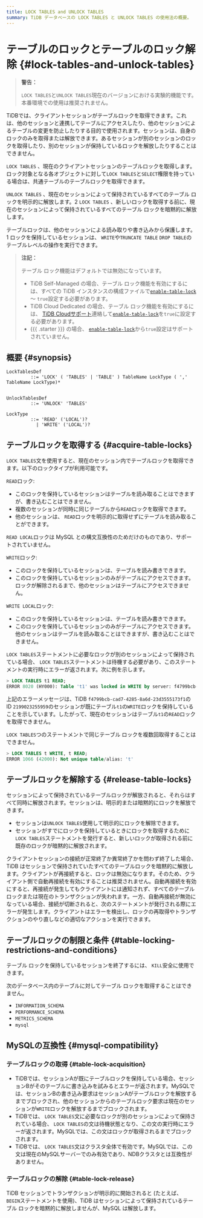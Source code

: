 ```yaml
---
title: LOCK TABLES and UNLOCK TABLES
summary: TiDB データベースの LOCK TABLES と UNLOCK TABLES の使用法の概要。
---
```


# テーブルのロックとテーブルのロック解除 {#lock-tables-and-unlock-tables}

> **警告：**
>
> `LOCK TABLES`と`UNLOCK TABLES`現在のバージョンにおける実験的機能です。本番環境での使用は推奨されません。

TiDBでは、クライアントセッションがテーブルロックを取得できます。これは、他のセッションと連携してテーブルにアクセスしたり、他のセッションによるテーブルの変更を防止したりする目的で使用されます。セッションは、自身のロックのみを取得または解放できます。あるセッションが別のセッションのロックを取得したり、別のセッションが保持しているロックを解放したりすることはできません。

`LOCK TABLES` 、現在のクライアントセッションのテーブルロックを取得します。ロック対象となる各オブジェクトに対して`LOCK TABLES`と`SELECT`権限を持っている場合は、共通テーブルのテーブルロックを取得できます。

`UNLOCK TABLES` 、現在のセッションによって保持されているすべてのテーブル ロックを明示的に解放します。2 `LOCK TABLES` 、新しいロックを取得する前に、現在のセッションによって保持されているすべてのテーブル ロックを暗黙的に解放します。

テーブルロックは、他のセッションによる読み取りや書き込みから保護します。1 ロックを保持しているセッションは、 `WRITE`や`TRUNCATE TABLE` `DROP TABLE`のテーブルレベルの操作を実行できます。

> **注記：**
>
> テーブル ロック機能はデフォルトでは無効になっています。
>
> -   TiDB Self-Managed の場合、テーブル ロック機能を有効にするには、すべての TiDB インスタンスの構成ファイルで[`enable-table-lock`](https://docs.pingcap.com/tidb/stable/tidb-configuration-file#enable-table-lock-new-in-v400) ～ `true`設定する必要があります。
> -   TiDB Cloud Dedicated の場合、テーブル ロック機能を有効にするには、 [TiDB Cloudサポート](https://docs.pingcap.com/tidbcloud/tidb-cloud-support)連絡して[`enable-table-lock`](https://docs.pingcap.com/tidb/stable/tidb-configuration-file#enable-table-lock-new-in-v400)を`true`に設定する必要があります。
> -   {{{ .starter }}} の場合、 [`enable-table-lock`](https://docs.pingcap.com/tidb/stable/tidb-configuration-file#enable-table-lock-new-in-v400)から`true`設定はサポートされていません。

## 概要 {#synopsis}

```ebnf+diagram
LockTablesDef
         ::= 'LOCK' ( 'TABLES' | 'TABLE' ) TableName LockType ( ',' TableName LockType)*


UnlockTablesDef
         ::= 'UNLOCK' 'TABLES'

LockType
         ::= 'READ' ('LOCAL')?
           | 'WRITE' ('LOCAL')?
```

## テーブルロックを取得する {#acquire-table-locks}

`LOCK TABLES`文を使用すると、現在のセッション内でテーブルロックを取得できます。以下のロックタイプが利用可能です。

`READ`ロック:

-   このロックを保持しているセッションはテーブルを読み取ることはできますが、書き込むことはできません。
-   複数のセッションが同時に同じテーブルから`READ`ロックを取得できます。
-   他のセッションは、 `READ`ロックを明示的に取得せずにテーブルを読み取ることができます。

`READ LOCAL`ロックは MySQL との構文互換性のためだけのものであり、サポートされていません。

`WRITE`ロック:

-   このロックを保持しているセッションは、テーブルを読み書きできます。
-   このロックを保持しているセッションのみがテーブルにアクセスできます。ロックが解除されるまで、他のセッションはテーブルにアクセスできません。

`WRITE LOCAL`ロック:

-   このロックを保持しているセッションは、テーブルを読み書きできます。
-   このロックを保持しているセッションのみがテーブルにアクセスできます。他のセッションはテーブルを読み取ることはできますが、書き込むことはできません。

`LOCK TABLES`ステートメントに必要なロックが別のセッションによって保持されている場合、 `LOCK TABLES`ステートメントは待機する必要があり、このステートメントの実行時にエラーが返されます。次に例を示します。

```sql
> LOCK TABLES t1 READ;
ERROR 8020 (HY000): Table 't1' was locked in WRITE by server: f4799bcb-cad7-4285-8a6d-23d3555173f1_session: 2199023255959
```

上記のエラーメッセージは、TiDB `f4799bcb-cad7-4285-8a6d-23d3555173f1`の ID `2199023255959`のセッションが既にテーブル`t1`の`WRITE`ロックを保持していることを示しています。したがって、現在のセッションはテーブル`t1`の`READ`ロックを取得できません。

`LOCK TABLES`つのステートメントで同じテーブル ロックを複数回取得することはできません。

```sql
> LOCK TABLES t WRITE, t READ;
ERROR 1066 (42000): Not unique table/alias: 't'
```

## テーブルロックを解除する {#release-table-locks}

セッションによって保持されているテーブルロックが解放されると、それらはすべて同時に解放されます。セッションは、明示的または暗黙的にロックを解放できます。

-   セッションは`UNLOCK TABLES`使用して明示的にロックを解除できます。
-   セッションがすでにロックを保持しているときにロックを取得するために`LOCK TABLES`ステートメントを発行すると、新しいロックが取得される前に既存のロックが暗黙的に解放されます。

クライアントセッションの接続が正常終了か異常終了かを問わず終了した場合、TiDB はセッションで保持されていたすべてのテーブルロックを暗黙的に解放します。クライアントが再接続すると、ロックは無効になります。そのため、クライアント側で自動再接続を有効にすることは推奨されません。自動再接続を有効にすると、再接続が発生してもクライアントには通知されず、すべてのテーブルロックまたは現在のトランザクションが失われます。一方、自動再接続が無効になっている場合、接続が切断されると、次のステートメントが発行される際にエラーが発生します。クライアントはエラーを検出し、ロックの再取得やトランザクションのやり直しなどの適切なアクションを実行できます。

## テーブルロックの制限と条件 {#table-locking-restrictions-and-conditions}

テーブル ロックを保持しているセッションを終了するには、 `KILL`安全に使用できます。

次のデータベース内のテーブルに対してテーブル ロックを取得することはできません。

-   `INFORMATION_SCHEMA`
-   `PERFORMANCE_SCHEMA`
-   `METRICS_SCHEMA`
-   `mysql`

## MySQLの互換性 {#mysql-compatibility}

### テーブルロックの取得 {#table-lock-acquisition}

-   TiDBでは、セッションAが既にテーブルロックを保持している場合、セッションBがそのテーブルに書き込みを試みるとエラーが返されます。MySQLでは、セッションBの書き込み要求はセッションAがテーブルロックを解放するまでブロックされ、他のセッションからのテーブルロック要求は現在のセッションが`WRITE`ロックを解放するまでブロックされます。
-   TiDBでは、 `LOCK TABLES`文に必要なロックが別のセッションによって保持されている場合、 `LOCK TABLES`の文は待機状態となり、この文の実行時にエラーが返されます。MySQLでは、この文はロックが取得されるまでブロックされます。
-   TiDBでは、 `LOCK TABLES`文はクラスタ全体で有効です。MySQLでは、この文は現在のMySQLサーバーでのみ有効であり、NDBクラスタとは互換性がありません。

### テーブルロックの解除 {#table-lock-release}

TiDB セッションでトランザクションが明示的に開始されると (たとえば、 `BEGIN`ステートメントを使用)、TiDB はセッションによって保持されているテーブル ロックを暗黙的に解放しませんが、MySQL は解放します。

